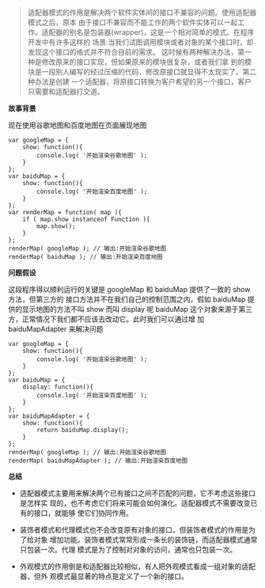 > 适配器模式的作用是解决两个软件实体间的接口不兼容的问题。使用适配器模式之后，原本 由于接口不兼容而不能工作的两个软件实体可以一起工作。适配器的别名是包装器(wrapper)，这是一个相对简单的模式。在程序开发中有许多这样的 场景:当我们试图调用模块或者对象的某个接口时，却发现这个接口的格式并不符合目前的需求。 这时候有两种解决办法，第一种是修改原来的接口实现，但如果原来的模块很复杂，或者我们拿 到的模块是一段别人编写的经过压缩的代码，修改原接口就显得不太现实了。第二种办法是创建 一个适配器，将原接口转换为客户希望的另一个接口，客户只需要和适配器打交道。

**故事背景**

现在使用谷歌地图和百度地图在页面展现地图

```
var googleMap = { 
    show: function(){
        console.log( '开始渲染谷歌地图' ); 
    }
};
var baiduMap = { 
    show: function(){
        console.log( '开始渲染百度地图' ); 
    }
};
var renderMap = function( map ){
    if ( map.show instanceof Function ){
        map.show(); 
    }
};
renderMap( googleMap ); // 输出:开始渲染谷歌地图
renderMap( baiduMap ); // 输出:开始渲染百度地图
```

**问题假设**

这段程序得以顺利运行的关键是 googleMap 和 baiduMap 提供了一致的 show 方法，但第三方的 接口方法并不在我们自己的控制范围之内，假如 baiduMap 提供的显示地图的方法不叫 show 而叫 display 呢
baiduMap 这个对象来源于第三方，正常情况下我们都不应该去改动它。此时我们可以通过增 加 baiduMapAdapter 来解决问题

```
var googleMap = { 
    show: function(){
        console.log( '开始渲染谷歌地图' ); 
    }
};
var baiduMap = {
    display: function(){
        console.log( '开始渲染百度地图' ); 
    }
};
var baiduMapAdapter = { 
    show: function(){
        return baiduMap.display();
    } 
};
renderMap( googleMap ); // 输出:开始渲染谷歌地图
renderMap( baiduMapAdapter ); // 输出:开始渲染百度地图
```

**总结**

- 适配器模式主要用来解决两个已有接口之间不匹配的问题，它不考虑这些接口是怎样实 现的，也不考虑它们将来可能会如何演化。适配器模式不需要改变已有的接口，就能够 使它们协同作用。
  
- 装饰者模式和代理模式也不会改变原有对象的接口，但装饰者模式的作用是为了给对象 增加功能。装饰者模式常常形成一条长的装饰链，而适配器模式通常只包装一次。代理 模式是为了控制对对象的访问，通常也只包装一次。
  
- 外观模式的作用倒是和适配器比较相似，有人把外观模式看成一组对象的适配器，但外 观模式最显著的特点是定义了一个新的接口。
